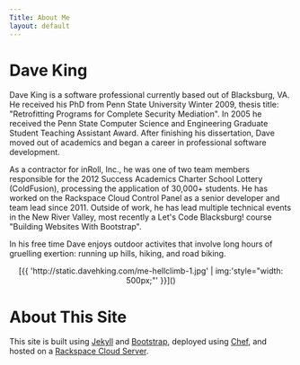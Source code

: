 ```yaml
---
Title: About Me
layout: default
---
```


# Dave King

Dave King is a software professional currently based out of Blacksburg, VA.  He received his PhD from Penn State University Winter 2009, thesis title: "Retrofitting Programs for Complete Security Mediation".  In 2005 he received the Penn State Computer Science and Engineering Graduate Student Teaching Assistant Award.  After finishing his dissertation, Dave moved out of academics and began a career in professional software development.

As a contractor for inRoll, Inc., he was one of two team members responsible for the 2012 Success Academics Charter School Lottery (ColdFusion), processing the application of 30,000+ students.  He has worked on the Rackspace Cloud Control Panel as a senior developer and team lead since 2011.  Outside of work, he has lead multiple technical events in the New River Valley, most recently a Let's Code Blacksburg! course "Building Websites With Bootstrap".

In his free time Dave enjoys outdoor activites that involve long hours of gruelling exertion: running up hills, hiking, and road biking.

<center>
[{{ 'http://static.davehking.com/me-hellclimb-1.jpg' | img:'style="width: 500px;"' }}]()
</center>

# About This Site

This site is built using [Jekyll](https://github.com/mojombo/jekyll) and [Bootstrap](http://getbootstrap.com/), deployed using [Chef](http://www.opscode.com/chef/), and hosted on a [Rackspace Cloud Server](http://www.rackspace.com/cloud/).

</article>



